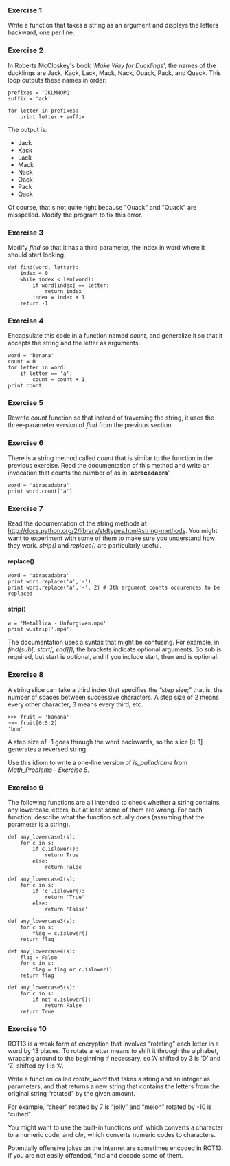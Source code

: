 ### Exercise 1
Write a function that takes a string as an argument and displays the letters
backward, one per line.

### Exercise 2
In Roberts McCloskey's book '_Make Way for Ducklings_', the names of the ducklings
are Jack, Kack, Lack, Mack, Nack, Ouack, Pack, and Quack. This loop outputs
these names in order:

```
prefixes = 'JKLMNOPQ'
suffix = 'ack'

for letter in prefixes:
    print letter + suffix
```

The output is:

- Jack
- Kack
- Lack
- Mack
- Nack
- Oack
- Pack
- Qack

Of course, that's not quite right because "Ouack" and "Quack" are misspelled.
Modify the program to fix this error.

### Exercise 3
Modify _find_ so that it has a third parameter, the index in word
where it should start looking.

```
def find(word, letter):
    index = 0
    while index < len(word):
        if word[index] == letter:
            return index
        index = index + 1
    return -1
```

### Exercise 4
Encapsulate this code in a function named _count_, and generalize
it so that it accepts the string and the letter as arguments.

```
word = 'banana'
count = 0
for letter in word:
    if letter == 'a':
        count = count + 1
print count
```

### Exercise 5
Rewrite _count_ function so that instead of traversing the string,
it uses the three-parameter version of _find_ from the previous section.

### Exercise 6
There is a string method called _count_ that is similar to the function
in the previous exercise. Read the documentation of this method and
write an invocation that counts the number of as in '**abracadabra**'.

```
word = 'abracadabra'
print word.count('a')
```

### Exercise 7
Read the documentation of the string methods at
http://docs.python.org/2/library/stdtypes.html#string-methods.
You might want to experiment with some of them to make sure you understand
how they work. _strip()_ and _replace()_ are particularly useful.

#### replace()

```
word = 'abracadabra'
print word.replace('a','-')
print word.replace('a','-', 2) # 3th argument counts occurences to be replaced
```

#### strip()

```
w = 'Metallica - Unforgiven.mp4'
print w.strip('.mp4')
```

The documentation uses a syntax that might be confusing.
For example, in _find(sub[, start[, end]])_, the brackets indicate optional
arguments. So sub is required, but start is optional, and if you include
start, then end is optional.

### Exercise 8
A string slice can take a third index that specifies the “step size;” that is, the number of spaces between successive characters. A step size of 2 means every other character; 3 means every third, etc.

```
>>> fruit = 'banana'
>>> fruit[0:5:2]
'bnn'
```
A step size of -1 goes through the word backwards, so the slice [::-1] generates a reversed string.

Use this idiom to write a one-line version of _is_palindrome_ from _Math_Problems - Exercise 5_.

### Exercise 9
The following functions are all intended to check whether a string contains any lowercase letters, but at least some of them are wrong. For each function, describe what the function actually does (assuming that the parameter is a string).

```
def any_lowercase1(s):
    for c in s:
        if c.islower():
            return True
        else:
            return False

def any_lowercase2(s):
    for c in s:
        if 'c'.islower():
            return 'True'
        else:
            return 'False'

def any_lowercase3(s):
    for c in s:
        flag = c.islower()
    return flag

def any_lowercase4(s):
    flag = False
    for c in s:
        flag = flag or c.islower()
    return flag

def any_lowercase5(s):
    for c in s:
        if not c.islower():
            return False
    return True
```

### Exercise 10  
ROT13 is a weak form of encryption that involves “rotating” each letter in a word by 13 places. To rotate a letter means to shift it through the alphabet, wrapping around to the beginning if necessary, so ’A’ shifted by 3 is ’D’ and ’Z’ shifted by 1 is ’A’.

Write a function called _rotate_word_ that takes a string and an integer as parameters, and that returns a new string that contains the letters from the original string “rotated” by the given amount.

For example, “cheer” rotated by 7 is “jolly” and “melon” rotated by -10 is “cubed”.

You might want to use the built-in functions _ord_, which converts a character to a numeric code, and _chr_, which converts numeric codes to characters.

Potentially offensive jokes on the Internet are sometimes encoded in ROT13. If you are not easily offended, find and decode some of them. 
